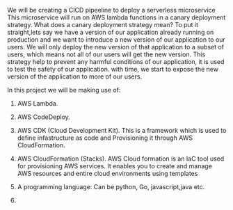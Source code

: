 We will be creating a CICD pipeeline to deploy a serverless microservice 
This microservice will run on AWS lambda functions in a canary deployment strategy. 
What does a canary deployment strategy mean? To put it straight,lets say we have a
version of our application already running on production and we want to introduce a new version
of our application to our users. We will only deploy the new version of that application to a subset
of users, which means not all of our users will get the new version. This strategy help to prevent
any harmful conditions of our application, it is used to test the safety of our application. with 
time, we start to expose the new version of the application to more of our users.

In this project we will be making use of:
1. AWS Lambda.
2. AWS CodeDeploy.
3. AWS CDK (Cloud Development Kit). This is a framework which is used to define infastructure as code
   and Provisioning it through AWS CloudFormation.
4. AWS CloudFormation (Stacks). AWS Cloud formation is an IaC tool used for provisioning AWS services.
   It enables you to create and manage AWS resources and entire cloud environments using templates
   
7.  A programming language: Can be python, Go, javascript,java etc.
8.  
